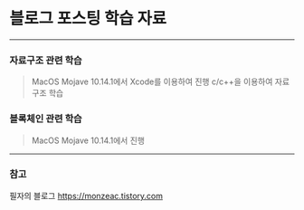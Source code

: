 # 블로그 포스팅 학습 자료
--------------------------------

### 자료구조 관련 학습

> MacOS Mojave 10.14.1에서 Xcode를 이용하여 진행
> c/c++을 이용하여 자료구조 학습

### 블록체인 관련 학습

> MacOS Mojave 10.14.1에서 진행

--------------------------------
### 참고
필자의 블로그 https://monzeac.tistory.com
